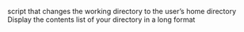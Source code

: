 script that changes the working directory to the user’s home directory
Display the contents list of your directory in a long format
